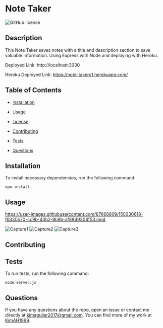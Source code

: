 # Note Taker
![GitHub license](https://img.shields.io/badge/license-None/N/a-blue.svg)

## Description

This Note Taker saves notes with a title and description section to save valuable information. Using Express with Node and deploying with Heroku.

Deployed Link: http://localhost:3030


Heroku Deployed Link: https://note-takero1.herokuapp.com/

## Table of Contents 

* [Installation](#installation)

* [Usage](#usage)

* [License](#license)

* [Contributing](#contributing)

* [Tests](#tests)

* [Questions](#questions)

## Installation

To install necessary dependencies, run the following command:

```
npm install
```

## Usage


https://user-images.githubusercontent.com/87666809/150030618-f6330b70-cc9b-43b2-9b9b-af8849304f53.mp4

![Capture1](https://user-images.githubusercontent.com/87666809/150031426-72292139-2de6-4bda-9790-d1228a2adc38.PNG)
![Capture2](https://user-images.githubusercontent.com/87666809/150031431-342432f7-e693-433c-9389-fe93d35bf63b.PNG)
![Capture3](https://user-images.githubusercontent.com/87666809/150031433-e6aa5d3c-5154-4bc8-854d-4acfa0b69ed8.PNG)

  
## Contributing



## Tests

To run tests, run the following command:

```
node server.js
```

## Questions

If you have any questions about the repo, open an issue or contact me directly at kimaguilar2017@gmail.com. You can find more of my work at [KimAH1999](https://github.com/KimAH1999/).

